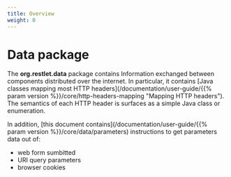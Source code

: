 ```yaml
---
title: Overview
weight: 0
---
```

# Data package

The **org.restlet.data** package contains Information exchanged between components distributed over the internet. In particular, it contains [Java classes mapping most HTTP headers](/documentation/user-guide/{{% param version %}}/core/http-headers-mapping "Mapping HTTP headers"). The semantics of each HTTP header is surfaces as a simple Java class or enumeration.


In addition, [this document contains](/documentation/user-guide/{{% param version %}}/core/data/parameters) instructions to get parameters data out of:
 - web form sumbitted
 - URI query parameters
 - browser cookies
